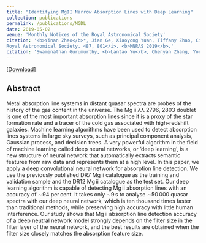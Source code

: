 ```yaml
---
title: "Identifying MgII Narrow Absorption Lines with Deep Learning"
collection: publications
permalink: /publications/MGDL
date: 2019-05-02
venue: 'Monthly Notices of the Royal Astronomical Society'
citation: '<b>Yinan Zhao</b>*, Jian Ge, Xiaoyong Yuan, Tiffany Zhao, Cindy Wang and Xiaolin Li. <i>Monthly Notices of the
Royal Astronomical Society. 487, 801</i>. <b>MNRAS 2019</b>.'
citation: 'Swaminathan Gurumurthy, <b>Lantao Yu</b>, Chenyan Zhang, Yongchao Jin, Weiping Li, Xiaodong Zhang, Fei Fang. <i>ACM SIGCAS Conference on Computing and Sustainable Societies.</i> <b>COMPASS 2018</b>.'
---
```

[[Download]](https://academic.oup.com/mnras/article/487/1/801/5484871)


## Abstract
Metal absorption line systems in distant quasar spectra are probes of the history of the gas content in the universe. The Mg ii λλ 2796, 2803 doublet is one of the most important absorption lines since it is a proxy of the star formation rate and a tracer of the cold gas associated with high-redshift galaxies. Machine learning algorithms have been used to detect absorption lines systems in large sky surveys, such as principal component analysis, Gaussian process, and decision trees. A very powerful algorithm in the field of machine learning called deep neural networks, or ‘deep learning’, is a new structure of neural network that automatically extracts semantic features from raw data and represents them at a high level. In this paper, we apply a deep convolutional neural network for absorption line detection. We use the previously published DR7 Mg ii catalogue as the training and validation sample and the DR12 Mg ii catalogue as the test set. Our deep learning algorithm is capable of detecting Mg ii absorption lines with an accuracy of ∼94 per cent. It takes only ∼9 s to analyse ∼50 000 quasar spectra with our deep neural network, which is ten thousand times faster than traditional methods, while preserving high accuracy with little human interference. Our study shows that Mg ii absorption line detection accuracy of a deep neutral network model strongly depends on the filter size in the filter layer of the neural network, and the best results are obtained when the filter size closely matches the absorption feature size.

